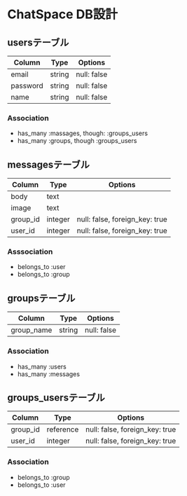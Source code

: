 # ChatSpace DB設計
## usersテーブル
|Column|Type|Options|
|------|----|-------|
|email|string|null: false|
|password|string|null: false|
|name|string|null: false|
### Association
- has_many :massages, though: :groups_users
- has_many :groups, though :groups_users

## messagesテーブル
|Column|Type|Options|
|------|----|-------|
|body|text||
|image|text||
|group_id|integer|null: false, foreign_key: true|
|user_id|integer|null: false, foreign_key: true|
### Asssociation
- belongs_to :user
- belongs_to :group

## groupsテーブル
|Column|Type|Options|
|------|----|-------|
|group_name|string|null: false|
### Association
- has_many :users
- has_many :messages

## groups_usersテーブル
|Column|Type|Options|
|------|----|-------|
|group_id|reference|null: false, foreign_key: true|
|user_id|integer|null: false, foreign_key: true|
### Association
- belongs_to :group
- belongs_to :user

